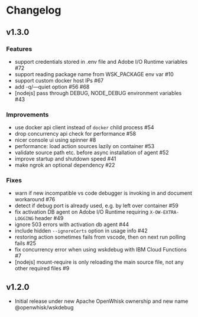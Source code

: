 <!--
#
# Licensed to the Apache Software Foundation (ASF) under one or more
# contributor license agreements.  See the NOTICE file distributed with
# this work for additional information regarding copyright ownership.
# The ASF licenses this file to You under the Apache License, Version 2.0
# (the "License"); you may not use this file except in compliance with
# the License.  You may obtain a copy of the License at
#
#     http://www.apache.org/licenses/LICENSE-2.0
#
# Unless required by applicable law or agreed to in writing, software
# distributed under the License is distributed on an "AS IS" BASIS,
# WITHOUT WARRANTIES OR CONDITIONS OF ANY KIND, either express or implied.
# See the License for the specific language governing permissions and
# limitations under the License.
#
-->

# Changelog

## v1.3.0

### Features

- support credentials stored in .env file and Adobe I/O Runtime variables #72
- support reading package name from WSK_PACKAGE env var #10
- support custom docker host IPs #67
- add -q/—quiet option #56 #68
- [nodejs] pass through DEBUG, NODE_DEBUG environment variables #43

### Improvements

- use docker api client instead of `docker` child process #54
- drop concurrency api check for performance #58
- nicer console ui using spinner #8
- performance: load action sources lazily on container  #53
- validate source path etc. before async installation of agent #52
- improve startup and shutdown speed #41
- make ngrok an optional dependency #22

### Fixes

- warn if new incompatible vs code debugger is invoking in and document workaround #76
- detect if debug port is already used, e.g. by left over container #59
- fix activation DB agent on Adobe I/O Runtime requiring `X-OW-EXTRA-LOGGING` header #49
- ignore 503 errors with activation db agent #44
- include hidden `--ignoreCerts` option in usage info #42
- restoring action sometimes fails from vscode, then on next run polling fails #25
- fix concurrency error when using wskdebug with IBM Cloud Functions #7
- [nodejs] mount-require is only reloading the main source file, not any other required files #9


## v1.2.0
* Initial release under new Apache OpenWhisk ownership and new name @openwhisk/wskdebug
